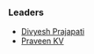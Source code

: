 ### Leaders
* [Divyesh Prajapati](mailto:divyesh.prajapati@owasp.org)
* [Praveen KV](mailto:praveenkv@owasp.org)
